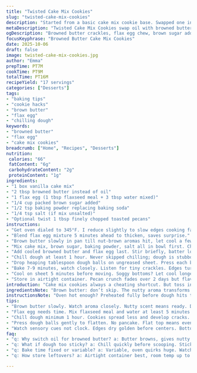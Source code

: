 ```yaml
---
title: "Twisted Cake Mix Cookies"
slug: "twisted-cake-mix-cookies"
description: "Started from a basic cake mix cookie base. Swapped one ingredient out for browned butter instead of plain oil. Upped the chill time—trust me. Dough balls flattened just right. Oven dance—350 degrees fiddled to 345. Cookies tell you when bottoms are golden, not minutes. Cracks and edges give away done-ness. Classic cookie smell turns buttery with nuttiness. Soft middle but firm outside. Simple, fast prep but watch closely. Salted butter instead of unsalted, helps punch flavors. Egg replaced with flax for moisture and chewiness tweak. Brown sugar hit added for deeper sweetness and chew. Tried baking powder in place of soda once—no thanks, puffed weird. Baking is a feel, smell, and sight game. Went for 17 servings instead of 18, slightly larger. Carb and fat numbers lower with substitutions. The minor changes hit new notes."
metaDescription: "Twisted Cake Mix Cookies swap oil with browned butter. Flax egg for chew, brown sugar for depth. Chill dough, watch crackles, bake 345°F till golden edges."
ogDescription: "Browned butter crackles, flax egg chew, brown sugar adds sweet chew. Chill that dough. Watch edges not time. Cookies tell you when done, not the clock."
focusKeyphrase: "Browned Butter Cake Mix Cookies"
date: 2025-10-06
draft: false
image: twisted-cake-mix-cookies.jpg
author: "Emma"
prepTime: PT7M
cookTime: PT9M
totalTime: PT16M
recipeYield: "17 servings"
categories: ["Desserts"]
tags:
- "baking tips"
- "cookie hacks"
- "brown butter"
- "flax egg"
- "chilling dough"
keywords:
- "browned butter"
- "flax egg"
- "cake mix cookies"
breadcrumb: ["Home", "Recipes", "Desserts"]
nutrition: 
 calories: "66"
 fatContent: "6g"
 carbohydrateContent: "2g"
 proteinContent: "1g"
ingredients:
- "1 box vanilla cake mix"
- "2 tbsp browned butter instead of oil"
- "1 flax egg (1 tbsp flaxseed meal + 3 tbsp water mixed)"
- "1/4 cup packed brown sugar added"
- "1/2 tsp baking powder replacing baking soda"
- "1/4 tsp salt (if mix unsalted)"
- "Optional twist 1 tbsp finely chopped toasted pecans"
instructions:
- "Get oven dialed to 345°F. I reduce slightly to slow edges cooking faster than center."
- "Blend flax egg mixture 5 minutes ahead to thicken, saves surprise."
- "Brown butter slowly in pan till nut-brown aromas hit, let cool a few minutes. That smell hits different than oil, trust me."
- "Mix cake mix, brown sugar, baking powder, salt all in bowl first. Chop pecans small beforehand if using—adds crunch contrast."
- "Add cooled browned butter and flax egg last. Stir briefly, batter looks thick but pliable. Overmix no good."
- "Chill dough at least 1 hour. Never skipped chilling; dough is stubborn without it—cookies spread too much if not chilled properly."
- "Drop heaping tablespoon dough balls on ungreased sheet. Press each ball slightly flat with fingers or bottom of glass—not too much or bones hard."
- "Bake 7-9 minutes, watch closely. Listen for tiny crackles. Edges turn dry and golden; bottoms golden but not dark. Smell buttery nuttiness—sign to check carefully."
- "Cool on sheet 5 minutes before moving. Soggy bottoms? Let cool longer before shift. If too crisp, lower oven temp next batch 10 degrees."
- "Store in airtight container. Pecan crunch fades over 2 days but flavor holds. Reheat a few seconds for revived softness."
introduction: "Cake mix cookies always a cheating shortcut. But toss in browned butter and flax egg? Next level chew and depth. Tried replacing egg and oil once, ended up tighter and bland. Brown sugar addition adds chew contrast and sweetness layers. Flax egg soaks better than chicken egg, makes texture denser, less cakey. Baking powder over soda mellowed rise and added even crumb. There’s a dance between bake time and temperature. I dial down heat to slow spread; thin cookies no thanks. You want crackling edges but soft middles. Chilling dough is non-negotiable—helps flavors meld and dough firm up, stops mess on tray. Tossed pecans last minute for textural pop. Watch those cookies through the oven window—listen for crackle and watch edges. Aromas hit before timer. Feeding family or self, these cookies balance sugar and fat just right without that fake-boxy vibe."
ingredientsNote: "Brown butter: don’t skip. The nutty aroma transforms flat vanilla cake mix. Brown sugar: packs moisture and chew, works better than white sugar here. Flax egg swap adds moisture and slight density, also a binder; oat bran or chia egg works too. Baking powder instead of soda: softer rise, less puffy. Salt enhances flavor especially if your mix unsalted—tiny but impactful. Toasted pecans boost texture—can swap for chopped walnuts or almonds. If no nuts, add 1 tsp vanilla extract as twist. Too sticky dough? Quick chill before scooping helps. Ungreased pan is fine; parchment can prevent occasional sticking but watch cookie bottoms for overbrowning. Storage airtight, room temp, lasts up to 3 days. Reheat for softness. Scaled ingredients for 17 sizeable cookies, adjust dough balls size for count needed."
instructionsNote: "Oven hot enough? Preheated fully before dough hits tray. Mixing order matters—dry and wet ingredients separate until final blend to avoid tough dough. Brown butter quality check is aroma and color, not burn. Flax egg prepared early thickens perfectly, don’t skip prepping. Chilling frozen or fridge, no less than an hour for spreading control. Dough balls: uniform size ensures bake consistency. Press gently to flatten—flat enough for smooth top but no pancake. Baking window flexible, watch for sensory cues—the smell, the color changes at edges and underside. Crackle sound is oven headphone tip-off. Cool on sheet to set shape; moving too soon ruins structure. Each batch may differ—feel and sight more reliable than exact time. Adjust oven up or down based on your equipment quirks."
tips:
- "Brown butter slowly. Watch aroma closely. Nutty scent means ready. Don't rush or burn. Let it cool few mins or it kills flax egg effect. Butter temp controls dough consistency and final cookie texture."
- "Flax egg needs time. Mix flaxseed meal and water at least 5 minutes before use. Thickens, slicks batter. Acts as binder, adds moisture, chewiness. Alternatives oat bran or chia seed but results vary noticeably. Prep early, skip and dough falls apart."
- "Chill dough minimum 1 hour. Cookies spread less and develop cracks. Dough too warm equals flat shapes. Cold dough strikes balance between resistant spread and crumb structure. Freeze even works 30+ min but fridge best for controlled chill."
- "Press dough balls gently to flatten. No pancake. Flat top means even bake, controlled rise. Overflatten causes dryness, underflatten means domed, inconsistent bake. Size uniformity key to consistent bake time. Heaping tbsp standard for 17 cookies sized slightly larger."
- "Watch sensory cues not clock. Edges dry golden before centers. Bottoms golden still pliable means bake done. Listen for crackle sounds in last minutes. Aroma changes to buttery nuttiness before visual. Baking soda swap to powder softens rise, less puffiness, texture denser."
faq:
- "q: Why switch oil for browned butter? a: Butter browns, gives nutty aroma smells stronger than oil. Adds deeper flavor layers. Oil bland, cookie miss chew. Browned butter cool temp matters too, not hot or flax egg fails."
- "q: What if dough too sticky? a: Chill quickly before scooping. Sticky dough tosses shape, spreads too much. Cold firms dough up, easier shaping. Alternatively add small extra flour but watch cookie texture changes."
- "q: Bake time fixed or variable? a: Variable, oven quirks huge. Watch smells, crackle sounds, edge color. Timers lie in many kitchens. Feel edges dry, middle soft but not raw. Bottoms golden but not dark. Adjust 10°F lower if cookies get too crisp."
- "q: How store leftovers? a: Airtight container best, room temp up to 3 days. Pecan crunch fades fast couple days but flavor stays. Reheat slightly to regain softness. Freeze dough balls raw for later baking, no frosting needed."

---
```

